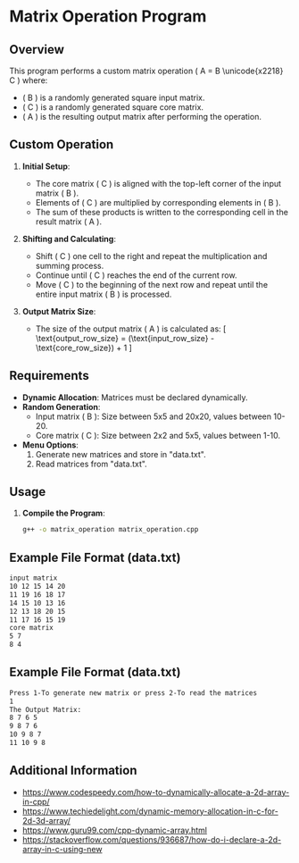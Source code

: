 # Matrix Operation Program

## Overview
This program performs a custom matrix operation \( A = B \unicode{x2218} C \) where:
- \( B \) is a randomly generated square input matrix.
- \( C \) is a randomly generated square core matrix.
- \( A \) is the resulting output matrix after performing the operation.

## Custom Operation 
1. **Initial Setup**: 
   - The core matrix \( C \) is aligned with the top-left corner of the input matrix \( B \).
   - Elements of \( C \) are multiplied by corresponding elements in \( B \).
   - The sum of these products is written to the corresponding cell in the result matrix \( A \).

2. **Shifting and Calculating**:
   - Shift \( C \) one cell to the right and repeat the multiplication and summing process.
   - Continue until \( C \) reaches the end of the current row.
   - Move \( C \) to the beginning of the next row and repeat until the entire input matrix \( B \) is processed.

3. **Output Matrix Size**:
   - The size of the output matrix \( A \) is calculated as:
     \[
     \text{output\_row\_size} = (\text{input\_row\_size} - \text{core\_row\_size}) + 1
     \]

## Requirements
- **Dynamic Allocation**: Matrices must be declared dynamically.
- **Random Generation**:
  - Input matrix \( B \): Size between 5x5 and 20x20, values between 10-20.
  - Core matrix \( C \): Size between 2x2 and 5x5, values between 1-10.
- **Menu Options**:
  1. Generate new matrices and store in "data.txt".
  2. Read matrices from "data.txt".

## Usage
1. **Compile the Program**:
   ```sh
   g++ -o matrix_operation matrix_operation.cpp
## Example File Format (data.txt)
   ```sh
input matrix
10 12 15 14 20
11 19 16 18 17
14 15 10 13 16
12 13 18 20 15
11 17 16 15 19
core matrix
5 7
8 4
```
## Example File Format (data.txt)
   ```sh
Press 1-To generate new matrix or press 2-To read the matrices
1
The Output Matrix:
8 7 6 5
9 8 7 6
10 9 8 7
11 10 9 8
```

## Additional Information
* https://www.codespeedy.com/how-to-dynamically-allocate-a-2d-array-in-cpp/
* https://www.techiedelight.com/dynamic-memory-allocation-in-c-for-2d-3d-array/
* https://www.guru99.com/cpp-dynamic-array.html
* https://stackoverflow.com/questions/936687/how-do-i-declare-a-2d-array-in-c-using-new


